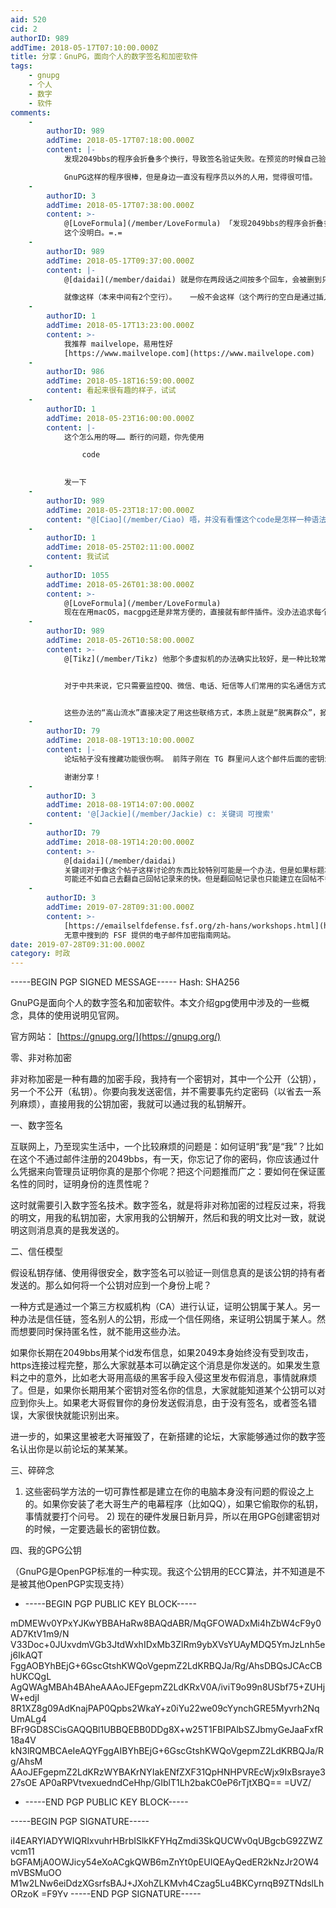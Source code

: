 ```yaml
---
aid: 520
cid: 2
authorID: 989
addTime: 2018-05-17T07:10:00.000Z
title: 分享：GnuPG，面向个人的数字签名和加密软件
tags:
    - gnupg
    - 个人
    - 数字
    - 软件
comments:
    -
        authorID: 989
        addTime: 2018-05-17T07:18:00.000Z
        content: |-
            发现2049bbs的程序会折叠多个换行，导致签名验证失败。在预览的时候自己验证一遍签名，应该就可以避免这个问题，这个帖子签名是好的。

            GnuPG这样的程序很棒，但是身边一直没有程序员以外的人用，觉得很可惜。
    -
        authorID: 3
        addTime: 2018-05-17T07:38:00.000Z
        content: >-
            @[LoveFormula](/member/LoveFormula) 「发现2049bbs的程序会折叠多个换行，导致签名验证失败。」
            这个没明白。=.=
    -
        authorID: 989
        addTime: 2018-05-17T09:37:00.000Z
        content: |-
            @[daidai](/member/daidai) 就是你在两段话之间按多个回车，会被删到只有1个。

            就像这样（本来中间有2个空行）。 ​ ​ 一般不会这样（这个两行的空白是通过插入零宽空格实现的）
    -
        authorID: 1
        addTime: 2018-05-17T13:23:00.000Z
        content: >-
            我推荐 mailvelope，易用性好
            [https://www.mailvelope.com](https://www.mailvelope.com)
    -
        authorID: 986
        addTime: 2018-05-18T16:59:00.000Z
        content: 看起来很有趣的样子，试试
    -
        authorID: 1
        addTime: 2018-05-23T16:00:00.000Z
        content: |-
            这个怎么用的呀…… 断行的问题，你先使用

                code
                

            发一下
    -
        authorID: 989
        addTime: 2018-05-23T18:17:00.000Z
        content: "@[Ciao](/member/Ciao) 唔，并没有看懂这个code是怎样一种语法。至于GPG的使用，大概是这样的：\n\n一、生成自己的密钥对\n\n将GnuPG正确安装到系统中后，要先生成你自己的密钥对，执行命令：gpg --full-gen-key\n\n此时会让你选择key的密码类型（也可以选择用途），选择默认的RSA和RSA就可以了。 然后会问你密钥长度，现在硬件发展日行千里，所以选择最长的4096。 选择密钥对过期时间，一般选1年。 之后会问你姓名和邮件地址，实际上和真实的姓名和邮件地址没有关系，按你的需求填，比如我在这个论坛的key，姓名和邮件分别填的LoveFormula和[\\[email\_protected\\]](/cdn-cgi/l/email-protection)。如果要拿来加密邮件，就填真正的邮件地址。 最后确认，系统需要一点熵来生成密钥，可以看点电影或者开一把游戏什么的来加速熵的获取。\n\n导出自己的公钥，方便复制给别人：gpg --armor --export LoveForm[\\[email\_protected\\]](/cdn-cgi/l/email-protection) 这里“--armor”的意思是产生以ascii码编码的输出，方便复制（否则就直接把二进制数据输出到终端了）。要看清楚，这里应该写着“BEGIN PGP PUBLIC KEY BLOCK”，而不是“BEGIN PGP PRIVATE KEY BLOCK”（“--export-secret-keys”的输出：导出私钥）\n\n下面是我的公钥，可以保存成一个名为key.asc的纯文本文件，方便等会儿实验：\n\n\\-----BEGIN PGP PUBLIC KEY BLOCK-----\n\nmDMEWv0YPxYJKwYBBAHaRw8BAQdABR/MqGFOWADxMi4hZbW4cF9y0AD7KtV1m9/N V33Doc+0JUxvdmVGb3JtdWxhIDxMb3ZlRm9ybXVsYUAyMDQ5YmJzLnh5ej6IkAQT FggAOBYhBEjG+6GscGtshKWQoVgepmZ2LdKRBQJa/Rg/AhsDBQsJCAcCBhUKCQgL AgQWAgMBAh4BAheAAAoJEFgepmZ2LdKRxV0A/iviT9o99n8USbf75+ZUHjW+edjI 8R1XZ8g09AdKnajPAP0Qpbs2WkaY+z0iYu22we09cYynchGRE5Myvrh2NqUmALg4 BFr9GD8SCisGAQQBl1UBBQEBB0DDg8X+w25T1FBIPAlbSZJbmyGeJaaFxfR18a4V kN3lRQMBCAeIeAQYFggAIBYhBEjG+6GscGtshKWQoVgepmZ2LdKRBQJa/Rg/AhsM AAoJEFgepmZ2LdKRzWYBAKrNYIakENfZXF31QpHNHPVREcWjx9IxBsraye327sOE AP0aRPVtvexuedndCeHhp/GIblT1Lh2bakC0eP6rTjtXBQ== =UVZ/ -----END PGP PUBLIC KEY BLOCK-----\n\n二、平常的使用\n\n导入朋友的公钥（key.asc是文件名）：gpg --import key.asc\n\n列出已导入的key：gpg --list-keys\n\n加密：gpg --armor --encrypt file.txt （会生成一个file.txt.asc文件，是加密后的信息） 在加密时，需要填入朋友的名字或邮件地址。\n\n数字签名：gpg --sign file.txt，以默认key进行签名，生成一个file.txt.gpg，包含原文件内容和签名（但是是二进制的，人类不可读） gpg --armor --sign file.txt，还是签名，这次保存为名为file.txt.asc的文本文件，但签名信息和文件内容还是绑在一起的，不可读。 gpg --clear-sign file.txt，签名，保存为名为file.txt.asc的文本文件，是本楼正文的签名方式，文字信息和数字签名信息分开，人类可读。一般电子邮件客户端的GnuPG插件就用这种签名方式。\n\n三、图形前端，邮件客户端的加密插件\n\n我一般用Linux。在Linux系统上，Thunderbird上有Enigmail插件，GNOME的Evolution自带GPG支持，KDE上有KGpg来管理公钥私钥，GNOME上有seahorse可以管理密钥对。\n\nWindows上，似乎可以用Gpg4win，是一整套工具，据说还支持Outlook [https://www.gpg4win.org/index.html](https://www.gpg4win.org/index.html) Windows作为政府和企业1984人民群众的有力工具，加密点日记什么的可以，防查水表就只能寄希望于微软没有应政府要求埋设后门（当然如果你把GPG和QQ，微信，搜狗拼音，360杀毒安装在一个操作系统里面，那就自求多福吧）\n\n至于苹果的系统，我从来没有用过，不清楚。不过既然有brew，那肯定是有gpg的。不过都既然都云上贵州了，那就呵呵一下。（不要试图用苹果的手机系统和电脑系统是两个东西以及你们的帐号不是中国帐号来狡辩）\n\n（世界险恶，我认为Linux上也可能有后门）"
    -
        authorID: 1
        addTime: 2018-05-25T02:11:00.000Z
        content: 我试试
    -
        authorID: 1055
        addTime: 2018-05-26T01:38:00.000Z
        content: >-
            @[LoveFormula](/member/LoveFormula)
            现在在用macOS，macgpg还是非常方便的，直接就有邮件插件。没办法追求每个人都完全避免所有后门，现在姑且是认为没有安装国产软件的windows和没有上云的macOS是能够个人意义上的使用GPG的。如果需要政治方面的使用，比较推荐的还是使用编程随想的多虚拟机。如果希望自己避免后门，很可能就需要使用经过自己裁剪审计的linux，相对而言是比较麻烦的。
    -
        authorID: 989
        addTime: 2018-05-26T10:58:00.000Z
        content: >-
            @[Tikz](/member/Tikz) 他那个多虚拟机的办法确实比较好，是一种比较常用的方法（似乎那个博客在这里挺有名的？）。


            对于中共来说，它只需要监控QQ、微信、电话、短信等人们常用的实名通信方式就可以了。至于GnuPG这些方法，虽然能够达到真正的安全，但是并不大众化：下载来的GnuPG里面并不带一份简单友好，一般人也能读懂的GnuPG“最佳实践”（听说正在写，什么时候写出来就不得而知了），即使有，现在的人也被新时代的互联网教育“不要去阅读大段文字”。


            这些办法的“高山流水”直接决定了用这些联络方式，本质上就是“脱离群众”，掀不起什么风浪。
    -
        authorID: 79
        addTime: 2018-08-19T13:10:00.000Z
        content: |-
            论坛帖子没有搜藏功能很伤啊。 前阵子刚在 TG 群里问人这个邮件后面的密钥怎么回事，今天论坛竟然有人发了。没有很看懂，想收藏了有空细看。

            谢谢分享！
    -
        authorID: 3
        addTime: 2018-08-19T14:07:00.000Z
        content: '@[Jackie](/member/Jackie) c: 关键词 可搜索'
    -
        authorID: 79
        addTime: 2018-08-19T14:20:00.000Z
        content: >-
            @[daidai](/member/daidai)
            关键词对于像这个帖子这样讨论的东西比较特别可能是一个办法，但是如果标题本身关键词比较常用，或者我根本就不记得标题叫什么的帖子就无力了啊。
            可能还不如自己去翻自己回帖记录来的快。但是翻回帖记录也只能建立在回帖不多的情况，等到论坛用了几年，翻回帖大概也不可能了。
    -
        authorID: 3
        addTime: 2019-07-28T09:31:00.000Z
        content: >-
            [https://emailselfdefense.fsf.org/zh-hans/workshops.html](https://emailselfdefense.fsf.org/zh-hans/workshops.html)
            无意中搜到的 FSF 提供的电子邮件加密指南网站。
date: 2019-07-28T09:31:00.000Z
category: 时政
---
```


\-----BEGIN PGP SIGNED MESSAGE----- Hash: SHA256

GnuPG是面向个人的数字签名和加密软件。本文介绍gpg使用中涉及的一些概念，具体的使用说明见官网。

官方网站： [https://gnupg.org/](https://gnupg.org/)

零、非对称加密

非对称加密是一种有趣的加密手段，我持有一个密钥对，其中一个公开（公钥），另一个不公开（私钥）。你要向我发送密信，并不需要事先约定密码（以省去一系列麻烦），直接用我的公钥加密，我就可以通过我的私钥解开。

一、数字签名

互联网上，乃至现实生活中，一个比较麻烦的问题是：如何证明“我”是“我”？比如在这个不通过邮件注册的2049bbs，有一天，你忘记了你的密码，你应该通过什么凭据来向管理员证明你真的是那个你呢？把这个问题推而广之：要如何在保证匿名性的同时，证明身份的连贯性呢？

这时就需要引入数字签名技术。数字签名，就是将非对称加密的过程反过来，将我的明文，用我的私钥加密，大家用我的公钥解开，然后和我的明文比对一致，就说明这则消息真的是我发送的。

二、信任模型

假设私钥存储、使用得很安全，数字签名可以验证一则信息真的是该公钥的持有者发送的。那么如何将一个公钥对应到一个身份上呢？

一种方式是通过一个第三方权威机构（CA）进行认证，证明公钥属于某人。另一种办法是信任链，签名别人的公钥，形成一个信任网络，来证明公钥属于某人。然而想要同时保持匿名性，就不能用这些办法。

如果你长期在2049bbs用某个id发布信息，如果2049本身始终没有受到攻击，https连接过程完整，那么大家就基本可以确定这个消息是你发送的。如果发生意料之中的意外，比如老大哥用高级的黑客手段入侵这里发布假消息，事情就麻烦了。但是，如果你长期用某个密钥对签名你的信息，大家就能知道某个公钥可以对应到你头上。如果老大哥假冒你的身份发送假消息，由于没有签名，或者签名错误，大家很快就能识别出来。

进一步的，如果这里被老大哥摧毁了，在新搭建的论坛，大家能够通过你的数字签名认出你是以前论坛的某某某。

三、碎碎念

1) 这些密码学方法的一切可靠性都是建立在你的电脑本身没有问题的假设之上的。如果你安装了老大哥生产的电幕程序（比如QQ），如果它偷取你的私钥，事情就要打个问号。 2) 现在的硬件发展日新月异，所以在用GPG创建密钥对的时候，一定要选最长的密钥位数。

四、我的GPG公钥

（GnuPG是OpenPGP标准的一种实现。我这个公钥用的ECC算法，并不知道是不是被其他OpenPGP实现支持）

*   \-----BEGIN PGP PUBLIC KEY BLOCK-----

mDMEWv0YPxYJKwYBBAHaRw8BAQdABR/MqGFOWADxMi4hZbW4cF9y0AD7KtV1m9/N V33Doc+0JUxvdmVGb3JtdWxhIDxMb3ZlRm9ybXVsYUAyMDQ5YmJzLnh5ej6IkAQT FggAOBYhBEjG+6GscGtshKWQoVgepmZ2LdKRBQJa/Rg/AhsDBQsJCAcCBhUKCQgL AgQWAgMBAh4BAheAAAoJEFgepmZ2LdKRxV0A/iviT9o99n8USbf75+ZUHjW+edjI 8R1XZ8g09AdKnajPAP0Qpbs2WkaY+z0iYu22we09cYynchGRE5Myvrh2NqUmALg4 BFr9GD8SCisGAQQBl1UBBQEBB0DDg8X+w25T1FBIPAlbSZJbmyGeJaaFxfR18a4V kN3lRQMBCAeIeAQYFggAIBYhBEjG+6GscGtshKWQoVgepmZ2LdKRBQJa/Rg/AhsM AAoJEFgepmZ2LdKRzWYBAKrNYIakENfZXF31QpHNHPVREcWjx9IxBsraye327sOE AP0aRPVtvexuedndCeHhp/GIblT1Lh2bakC0eP6rTjtXBQ== =UVZ/

*   \-----END PGP PUBLIC KEY BLOCK-----

\-----BEGIN PGP SIGNATURE-----

iI4EARYIADYWIQRIxvuhrHBrbISlkKFYHqZmdi3SkQUCWv0qUBgcbG92ZWZvcm11 bGFAMjA0OWJicy54eXoACgkQWB6mZnYt0pEUIQEAyQedER2kNzJr2OW4mVBSMuOO M1w2LNw6eiDdzXGsrfsBAJ+JXohZLKMvh4Czag5Lu4BKCyrnqB9ZTNdslLhORzoK =F9Yv -----END PGP SIGNATURE-----
